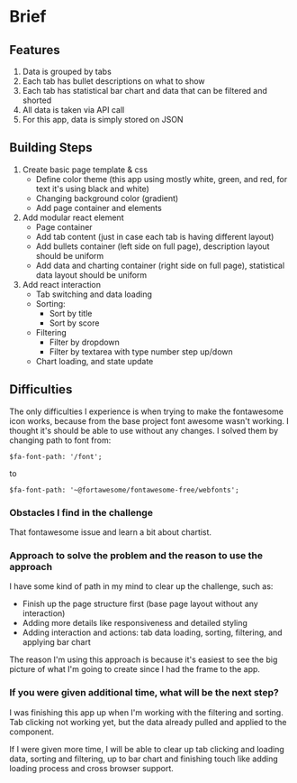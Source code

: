# Brief

## Features

1. Data is grouped by tabs
2. Each tab has bullet descriptions on what to show
3. Each tab has statistical bar chart and data that can be filtered and shorted
4. All data is taken via API call
5. For this app, data is simply stored on JSON

## Building Steps

1. Create basic page template & css
    * Define color theme (this app using mostly white, green, and red, for text it's using black and white)
    * Changing background color (gradient)
    * Add page container and elements
2. Add modular react element
    * Page container
    * Add tab content (just in case each tab is having different layout)
    * Add bullets container (left side on full page), description layout should be uniform
    * Add data and charting container (right side on full page), statistical data layout should be uniform
3. Add react interaction
    * Tab switching and data loading
    * Sorting:
        * Sort by title
        * Sort by score
    * Filtering
        * Filter by dropdown
        * Filter by textarea with type number step up/down
    * Chart loading, and state update

## Difficulties

The only difficulties I experience is when trying to make the fontawesome icon works, because from the base project font awesome wasn't working. I thought it's should be able to use without any changes.
I solved them by changing path to font from:
```
$fa-font-path: '/font';
```
to
```
$fa-font-path: '~@fortawesome/fontawesome-free/webfonts';
```

### Obstacles I find in the challenge

That fontawesome issue and learn a bit about chartist.

### Approach to solve the problem and the reason to use the approach

I have some kind of path in my mind to clear up the challenge, such as:
* Finish up the page structure first (base page layout without any interaction)
* Adding more details like responsiveness and detailed styling
* Adding interaction and actions: tab data loading, sorting, filtering, and applying bar chart

The reason I'm using this approach is because it's easiest to see the big picture of what I'm going to create since I had the frame to the app.

### If you were given additional time, what will be the next step?

I was finishing this app up when I'm working with the filtering and sorting. Tab clicking not working yet, but the data already pulled and applied to the component.

If I were given more time, I will be able to clear up tab clicking and loading data, sorting and filtering, up to bar chart and finishing touch like adding loading process and cross browser support.

